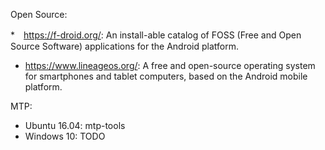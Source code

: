 Open Source:

*　https://f-droid.org/: An install-able catalog of FOSS (Free and Open Source Software) applications for the Android platform.
* https://www.lineageos.org/: A free and open-source operating system for smartphones and tablet computers, based on the Android mobile platform.

MTP:
* Ubuntu 16.04: mtp-tools
* Windows 10: TODO